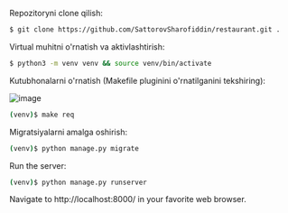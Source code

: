 Repozitoryni clone qilish:

```bash
$ git clone https://github.com/SattorovSharofiddin/restaurant.git .
```

Virtual muhitni o'rnatish va aktivlashtirish:
```bash
$ python3 -m venv venv && source venv/bin/activate
```

Kutubhonalarni o'rnatish (Makefile pluginini o'rnatilganini tekshiring):

![image](https://github.com/user-attachments/assets/2f17480d-8443-4fc1-9655-b42b611ef730)

```bash
(venv)$ make req
```
Migratsiyalarni amalga oshirish:
```bash
(venv)$ python manage.py migrate
```
Run the server:
```bash
(venv)$ python manage.py runserver
```
Navigate to http://localhost:8000/ in your favorite web browser.
